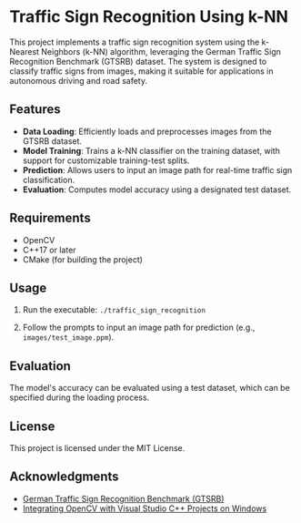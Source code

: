 # Traffic Sign Recognition Using k-NN

This project implements a traffic sign recognition system using the k-Nearest Neighbors (k-NN) algorithm, leveraging the German Traffic Sign Recognition Benchmark (GTSRB) dataset. The system is designed to classify traffic signs from images, making it suitable for applications in autonomous driving and road safety.

## Features

- **Data Loading**: Efficiently loads and preprocesses images from the GTSRB dataset.
- **Model Training**: Trains a k-NN classifier on the training dataset, with support for customizable training-test splits.
- **Prediction**: Allows users to input an image path for real-time traffic sign classification.
- **Evaluation**: Computes model accuracy using a designated test dataset.

## Requirements

- OpenCV
- C++17 or later
- CMake (for building the project)

## Usage

1. Run the executable:
```./traffic_sign_recognition```

2. Follow the prompts to input an image path for prediction (e.g., `images/test_image.ppm`).

## Evaluation

The model's accuracy can be evaluated using a test dataset, which can be specified during the loading process.

## License

This project is licensed under the MIT License.

## Acknowledgments

- [German Traffic Sign Recognition Benchmark (GTSRB)](http://benchmark.ini.rub.de/)
- [Integrating OpenCV with Visual Studio C++ Projects on Windows](https://christianjmills.com/posts/opencv-visual-studio-getting-started-tutorial/windows/)
